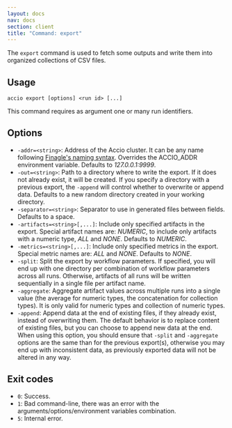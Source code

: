 ```yaml
---
layout: docs
nav: docs
section: client
title: "Command: export"
---
```


The `export` command is used to fetch some outputs and write them into organized collections of CSV files.

## Usage
```
accio export [options] <run id> [...]
```

This command requires as argument one or many run identifiers.

## Options
* `-addr=<string>`: Address of the Accio cluster. It can be any name following [Finagle's naming syntax](https://twitter.github.io/finagle/guide/Names.html).
Overrides the ACCIO_ADDR environment variable. Defaults to *127.0.0.1:9999*.
* `-out=<string>`: Path to a directory where to write the export.
If it does not already exist, it will be created.
If you specify a directory with a previous export, the `-append` will control whether to overwrite or append data.
Defaults to a new random directory created in your working directory.
* `-separator=<string>`: Separator to use in generated files between fields. Defaults to a space.
* `-artifacts=<string>[,...]`: Include only specified artifacts in the export.
Special artifact names are: *NUMERIC*, to include only artifacts with a numeric type, *ALL* and *NONE*.
Defaults to *NUMERIC*.
* `-metrics=<string>[,...]`: Include only specified metrics in the export.
Special metric names are: *ALL* and *NONE*.
Defaults to *NONE*.
* `-split`: Split the export by workflow parameters.
If specified, you will end up with one directory per combination of workflow parameters across all runs.
Otherwise, artifacts of all runs will be written sequentially in a single file per artifact name.
* `-aggregate`: Aggregate artifact values across multiple runs into a single value (the average for numeric types, the concatenation for collection types).
It is only valid for numeric types and collection of numeric types.
* `-append`: Append data at the end of existing files, if they already exist, instead of overwriting them.
The default behavior is to replace content of existing files, but you can choose to append new data at the end.
When using this option, you should ensure that `-split` and `-aggregate` options are the same than for the previous export(s), otherwise you may end up with inconsistent data, as previously exported data will not be altered in any way.


## Exit codes
* `0`: Success.
* `1`: Bad command-line, there was an error with the arguments/options/environment variables combination.
* `5`: Internal error.